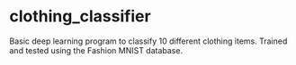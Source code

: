# clothing_classifier
Basic deep learning program to classify 10 different clothing items. Trained and tested using the Fashion MNIST database. 
